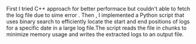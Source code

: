 First I tried C++ approach for better performace but couldn't able to fetch the log file due to sime error . Then , I implemented a Python script that uses binary search to efficiently locate the start and end positions of logs for a specific date in a large log file.The script reads the file in chunks to minimize memory usage and writes the extracted logs to an output file.
